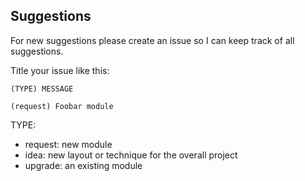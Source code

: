 
## Suggestions 
For new suggestions please create an issue so I can keep track of all suggestions.

Title your issue like this:

`(TYPE) MESSAGE`

`(request) Foobar module`

TYPE:
- request: new module
- idea: new layout or technique for the overall project
- upgrade: an existing module
